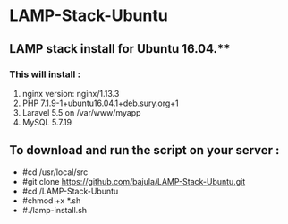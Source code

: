 # LAMP-Stack-Ubuntu
## LAMP stack install for Ubuntu 16.04.**

### This will install :
1. nginx version: nginx/1.13.3
2. PHP 7.1.9-1+ubuntu16.04.1+deb.sury.org+1
3. Laravel 5.5 on /var/www/myapp
4. MySQL 5.7.19


## To download and run the script on your server :
* #cd /usr/local/src
* #git clone  https://github.com/bajula/LAMP-Stack-Ubuntu.git
* #cd /LAMP-Stack-Ubuntu
* #chmod +x *.sh
* #./lamp-install.sh

